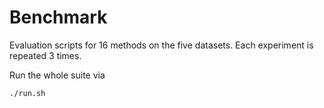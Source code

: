# Benchmark
Evaluation scripts for 16 methods on the five datasets. Each experiment is repeated 3 times.

Run the whole suite via
```
./run.sh
```